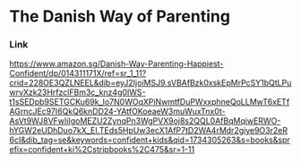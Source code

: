 # The Danish Way of Parenting

### Link

https://www.amazon.sg/Danish-Way-Parenting-Happiest-Confident/dp/014311171X/ref=sr_1_11?crid=228OE3QZLNEEL&dib=eyJ2IjoiMSJ9.sVBAfBzk0xskEpMrPcSY1bQtLPuwrvXzk23HrfzclFBm3c_knz4g0IWS-t1sSEDpb9SETGCKu69k_lo7N0WOqXPiNwmtfDuPWxxphneQoLLMwT6xETfAGrncJEc97I6QkQ6knDD24-YAtfOKoeaeW3muWuxTnx0t-AsVt9WJ8VFwIiIgoMEZU2ZynqPn3WgPVX9oj8s2QQL0AfBqMqiwERWO-hYGW2eUDhDuo7kX_EI.TEds5HpUw3ecX1AfP7tD2WA4rMdr2giye9O3r2eR6cI&dib_tag=se&keywords=confident+kids&qid=1734305263&s=books&sprefix=confident+ki%2Cstripbooks%2C475&sr=1-11
